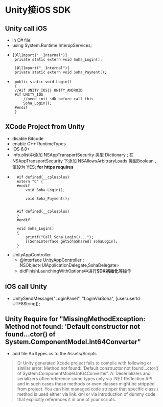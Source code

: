 # Unity接iOS SDK

## Unity call iOS
- in C# file
 - using System.Runtime.InteropServices;
 - ```
   [DllImport("__Internal")]
    private static extern void Soha_Login();

    [DllImport("__Internal")]
    private static extern void Soha_Payment();
   ```
 - ```
  	public static void Login()
    {
	//#if UNITY_IOS|| UNITY_ANDROID
	#if UNITY_IOS
		//need init sdk before call this
		Soha_Login();
	#endif
    }
    ```

## XCode Project from Unity
- disable Bitcode
- enable C++ RuntimeTypes
- IOS 6.0+
- Info.plist中添加 NSAppTransportSecurity 类型 Dictionary ; 
  在 NSAppTransportSecurity 下添加 NSAllowsArbitraryLoads 类型Boolean ,值设为 YES; 
  **for https requires**
- ```
	#if defined(__cplusplus)
	extern "C" {
	#endif
	    void Soha_Login();
	    
	    void Soha_Payment();
	    
	    
	#if defined(__cplusplus)
	}
	#endif

	void Soha_Login()
	{
	    printf("Call Soha_Login()...");
	    [[SohaInterface getSohaShared] sohaLogin];
	}
  ```
 - UnityAppController
 	- @interface UnityAppController : NSObject<UIApplicationDelegate,SohaDelegate>
 	- didFinishLaunchingWithOptions中进行**SDK初始化**等操作

## iOS call Unity

- UnitySendMessage("LoginPanel", "LoginViaSoha", [user.userId UTF8String]);

## Unity Require for "MissingMethodException: Method not found: 'Default constructor not found...ctor() of System.ComponentModel.Int64Converter"

- add file AoTtypes.cs to the Assets/Scripts
> Q: Unity generated Xcode project fails to compile with following or similar error: Method not found: 'Default constructor not found...ctor() of System.ComponentModel.Int64Converter'.
A: Deserializers and serializers often reference some types only via .NET Reflection API and in such cases these methods or even classes might be stripped from project. You can hint managed code stripper that specific class / method is used either via link.xml or via introduction of dummy code that explicitly references it in one of your scripts.






